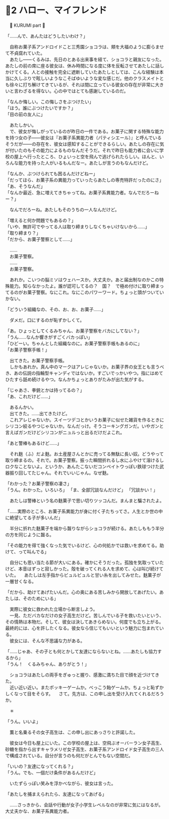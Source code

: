 ﻿# 🍨2 ハロー、マイフレンド

　🍬 KURUMI part 🍬

「……んで、あんたはどうしたいわけ？」

　自称お菓子系アンドロイドこと三秀園ショコラは、頬を大福のように膨らませて不貞腐れていた。  
　あたし――くるみは、先日のとある出来事を経て、ショコラと親友になった。あたしの前の席に座る彼女は、休み時間になる度に体を反転させてあたしに話しかけてくる。人との接触を完全に遮断していたあたしとしては、こんな経験は本当に久しぶりで眩しいようなこそばゆいような変な感じだ。他のクラスメイトとも徐々に打ち解けてきているが、それは間に立っている彼女の存在が非常に大きいと言わざるを得ない。心の中ではとても感謝しているのだ。

「なんか悔しい。この悔しさをぶつけたい」  
「ほう。誰にぶつけたいですか？」  
「目の前の友人に」

　あたしかい。  
　で、彼女が悔しがっているのが昨日の一件である。お菓子に関する特殊な能力を持つ女の子――彼女は『お菓子系異能力者（パティシエール）』と呼んでいるそうだが――の存在を、彼女は感知することができるらしい。あたしの存在に気が付いたのもその能力によるものなんだそうだ。それで昨日も能力者に会いに学校の屋上へ行ったところ、ひょいっと空を飛んで逃げられたらしい。ほんと、いろんな能力を持った人がいるもんだなー。あたしが言うのもなんだけど。

「なんか、ぶつけられても困るんだけどねー」  
「だってほら、お菓子系の異能力っていったらあたしの専売特許だったのにさ」  
「あ、そうなんだ」  
「なんか最近、急に増えてきちゃってね。お菓子系異能力者。なんでだろーねー？」

　なんでだろーね。あたしもそのうちの一人なんだけど。

「増えると何か問題でもあるの？」  
「いや、無許可でやってる人は取り締まりしなくちゃいけないから……」  
「取り締まり？」  
「だから、お菓子警察として……」

　……  
　お菓子警察。  
　……  
　お菓子警察。

　あれか。こいつの脳ミソはウェハースか。大丈夫か。あと届出制なのかこの特殊能力。知らなかったよ。誰が認可してるの？　国？　で極め付けに取り締まってるのがお菓子警察。なにこれ。なにこのパワーワード。ちょっと頭がついていかない。

「どういう組織なの、その、お、お、お菓子……」

　ダメだ。口にするのが恥ずかしくて。

「あ。ひょっとしてくるみちゃん、お菓子警察をバカにしてない？」  
「うん……なんか響きがすごくバカっぽい」  
「ひどーい。ちゃんとした組織なのに。お菓子警察手帳もあるのに」  
「お菓子警察手帳！」

　出てきた。お菓子警察手帳。  
　しかもあれか。真ん中のマークはアレじゃないか。お菓子界の女王とも言うべき、あの伝説の指輪型キャンディではないか。すごいでっかいやつ。指にはめてひたすら舐め続けるやつ。なんかちょっとありがたみが出た気がする。

「じゃあさ、拳銃とかは持ってるの？」  
「あ、これだけど……」

　あるんかい。  
　出てきた。……出てきたけど。  
　これアレじゃないか。スイーツデコとかいうお菓子に似せた雑貨を作るときにシリコン絞るやつじゃないか。なんだっけ。そうコーキングガンだ。いやガンと言えばガンだけどシリコンがニュルっと出るだけだよこれ。

「あと警棒もあるけど……」

　それ麩（ふ）だよ麩。お土産屋さんとかに売ってる無駄に長い奴。どうやって取り締まるの。それで。お菓子警察。振った瞬間折れるし水にふやけて溶けるしロクなことないよ。というか、あんたこないだコンペイトウっぽい鉄球つけた武器振り回してたじゃん。それでいいじゃん。なぜ麩。

「わかった？お菓子警察の凄さ」  
「うん。わかった。いろいろ」
「ま、全部冗談なんだけど」
「冗談かい！」

　あたしは警棒という名の麩菓子で思い切りツッコんだ。まんまと騙されたよ。

「……実際のところ、お菓子系異能力が身に付く子たちってさ。人生とか世の中に絶望してる子が多いんだ」

　半分に折れた麩菓子を端から齧りながらショコラが続ける。あたしももう半分の方を同じように齧る。

「その能力を得て強くなった気でいるけど、心の何処かでは救いを求めてる。助けて、って叫んでる」

　自分にも思い当たる節が大いにある。確かにそうだった。孤独を気取っていたけど、本音はずっと寂しかった。殻を破ってくれる人を求めて、心は叫び続けていた。
　あたしは左手指からビュルビュルと甘い糸を出してみせた。麩菓子が一層甘くなる。

「だから、助けてあげたいんだ。心の奥にある苦しみから開放してあげたい。あたしは、そのためにいる」

　実際に彼女に救われた立場から断言しよう。  
　一見、ただバカなだけの女子高生だけど。苦しんでいる子を救いたいという、その情熱は本物だ。そして、彼女は決してあきらめない。何度でも立ち上がる。最終的には、心を許したくなる。彼女なら信じてもいいという魅力に包まれている。  
　彼女には、そんな不思議な力がある。

「……じゃあ、その子とも何とかして友達にならないとね。……あたしも協力するから」  
「うん！　くるみちゃん、ありがとう！」

　ショコラはあたしの両手をぎゅっと握り、感激に満ちた目で顔を近づけてきた。  
　近い近い近い。またポッキーゲームか。べっこう飴ゲームか。ちょっと恥ずかしくなって目をそらす。
　さて。先方は、この申し出を受け入れてくれるだろうか。

　＊

「うん。いいよ」

　薫と名乗るその女子高生は、この申し出にあっさりと許諾した。

　彼女は今日も屋上にいた。この学校の屋上は、空飛ぶオーバーラン女子高生、砂糖を指から出すキャラメリゼ女子高生、お菓子系アンドロイド女子高生の三人で構成されている。自分が言うのも何だがとんでもない空間だ。

「いいの？友達になってくれる？」  
「うん。でも、一個だけ条件があるんだけど」

　いたずらっぽい笑みを浮かべながら、彼女は言った。

「あたしを捕まえられたら、友達になってあげる」

　……さっきから、会話や行動が女子小学生レベルなのが非常に気にはなるが。大丈夫かな、お菓子系異能力者。
